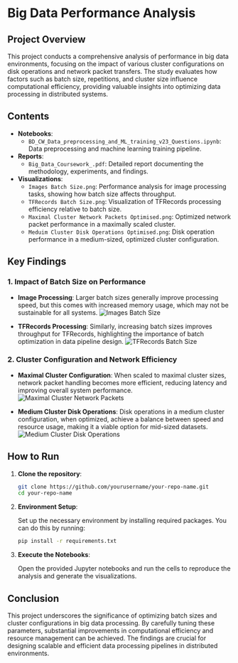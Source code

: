 # Big Data Performance Analysis

## Project Overview
This project conducts a comprehensive analysis of performance in big data environments, focusing on the impact of various cluster configurations on disk operations and network packet transfers. The study evaluates how factors such as batch size, repetitions, and cluster size influence computational efficiency, providing valuable insights into optimizing data processing in distributed systems.

## Contents
- **Notebooks**:
    - `BD_CW_Data_preprocessing_and_ML_training_v23_Questions.ipynb`: Data preprocessing and machine learning training pipeline.
- **Reports**:
    - `Big_Data_Coursework_.pdf`: Detailed report documenting the methodology, experiments, and findings.
- **Visualizations**:
    - `Images Batch Size.png`: Performance analysis for image processing tasks, showing how batch size affects throughput.
    - `TFRecords Batch Size.png`: Visualization of TFRecords processing efficiency relative to batch size.
    - `Maximal Cluster Network Packets Optimised.png`: Optimized network packet performance in a maximally scaled cluster.
    - `Meduim Cluster Disk Operations Optimised.png`: Disk operation performance in a medium-sized, optimized cluster configuration.

## Key Findings

### 1. Impact of Batch Size on Performance
- **Image Processing**: Larger batch sizes generally improve processing speed, but this comes with increased memory usage, which may not be sustainable for all systems.
    ![Images Batch Size](path/to/Images_Batch_Size.png)

- **TFRecords Processing**: Similarly, increasing batch sizes improves throughput for TFRecords, highlighting the importance of batch optimization in data pipeline design.
    ![TFRecords Batch Size](path/to/TFRecords_Batch_Size.png)

### 2. Cluster Configuration and Network Efficiency
- **Maximal Cluster Configuration**: When scaled to maximal cluster sizes, network packet handling becomes more efficient, reducing latency and improving overall system performance.
    ![Maximal Cluster Network Packets](path/to/Maximal_Cluster_Network_Packets_Optimised.png)

- **Medium Cluster Disk Operations**: Disk operations in a medium cluster configuration, when optimized, achieve a balance between speed and resource usage, making it a viable option for mid-sized datasets.
    ![Medium Cluster Disk Operations](path/to/Meduim_Cluster_Disk_Operations_Optimised.png)

## How to Run

1. **Clone the repository**:

    ```bash
    git clone https://github.com/yourusername/your-repo-name.git
    cd your-repo-name
    ```

2. **Environment Setup**: 
   
   Set up the necessary environment by installing required packages. You can do this by running:

    ```bash
    pip install -r requirements.txt
    ```

3. **Execute the Notebooks**: 

   Open the provided Jupyter notebooks and run the cells to reproduce the analysis and generate the visualizations.

## Conclusion
This project underscores the significance of optimizing batch sizes and cluster configurations in big data processing. By carefully tuning these parameters, substantial improvements in computational efficiency and resource management can be achieved. The findings are crucial for designing scalable and efficient data processing pipelines in distributed environments.

